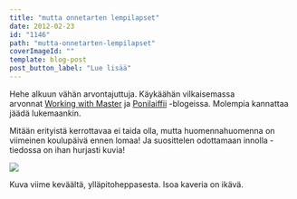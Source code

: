 ```yaml
---
title: "mutta onnetarten lempilapset"
date: 2012-02-23
id: "1146"
path: "mutta-onnetarten-lempilapset"
coverImageId: ""
template: blog-post
post_button_label: "Lue lisää"
---
```


Hehe alkuun vähän arvontajuttuja. Käykäähän vilkaisemassa arvonnat [Working with Master](http://workingwithmaster.blogspot.com/2012/02/arvonta.html) ja [Ponilaiffii](http://www.ponilaiffii.blogspot.com/2012/02/arvonta.html) -blogeissa. Molempia kannattaa jäädä lukemaankin.

Mitään erityistä kerrottavaa ei taida olla, mutta huomennahuomenna on viimeinen koulupäivä ennen lomaa! Ja suosittelen odottamaan innolla - tiedossa on ihan hurjasti kuvia!

[![](/images/IMG_0747.jpg)](http://1.bp.blogspot.com/-zVa9DxOzq6c/T0ZYysWgwlI/AAAAAAAAAVE/V9yEV5dFQ6U/s1600/IMG_0747.jpg)

Kuva viime keväältä, ylläpitoheppasesta. Isoa kaveria on ikävä.
